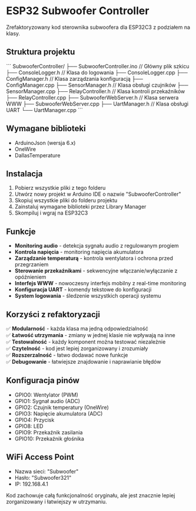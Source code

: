 # ESP32 Subwoofer Controller

Zrefaktoryzowany kod sterownika subwoofera dla ESP32C3 z podziałem na klasy.

## Struktura projektu

\`\`\`
SubwooferController/
├── SubwooferController.ino       // Główny plik szkicu
├── ConsoleLogger.h               // Klasa do logowania
├── ConsoleLogger.cpp
├── ConfigManager.h               // Klasa zarządzania konfiguracją
├── ConfigManager.cpp
├── SensorManager.h               // Klasa obsługi czujników
├── SensorManager.cpp
├── RelayController.h             // Klasa kontroli przekaźników
├── RelayController.cpp
├── SubwooferWebServer.h          // Klasa serwera WWW
├── SubwooferWebServer.cpp
├── UartManager.h                 // Klasa obsługi UART
└── UartManager.cpp
\`\`\`

## Wymagane biblioteki

- ArduinoJson (wersja 6.x)
- OneWire
- DallasTemperature

## Instalacja

1. Pobierz wszystkie pliki z tego folderu
2. Utwórz nowy projekt w Arduino IDE o nazwie "SubwooferController"
3. Skopiuj wszystkie pliki do folderu projektu
4. Zainstaluj wymagane biblioteki przez Library Manager
5. Skompiluj i wgraj na ESP32C3

## Funkcje

- **Monitoring audio** - detekcja sygnału audio z regulowanym progiem
- **Kontrola napięcia** - monitoring napięcia akumulatora
- **Zarządzanie temperaturą** - kontrola wentylatora i ochrona przed przegrzaniem
- **Sterowanie przekaźnikami** - sekwencyjne włączanie/wyłączanie z opóźnieniem
- **Interfejs WWW** - nowoczesny interfejs mobilny z real-time monitoring
- **Konfiguracja UART** - komendy tekstowe do konfiguracji
- **System logowania** - śledzenie wszystkich operacji systemu

## Korzyści z refaktoryzacji

✅ **Modularność** - każda klasa ma jedną odpowiedzialność  
✅ **Łatwość utrzymania** - zmiany w jednej klasie nie wpływają na inne  
✅ **Testowalność** - każdy komponent można testować niezależnie  
✅ **Czytelność** - kod jest lepiej zorganizowany i zrozumiały  
✅ **Rozszerzalność** - łatwo dodawać nowe funkcje  
✅ **Debugowanie** - łatwiejsze znajdowanie i naprawianie błędów  

## Konfiguracja pinów

- GPIO0: Wentylator (PWM)
- GPIO1: Sygnał audio (ADC)
- GPIO2: Czujnik temperatury (OneWire)
- GPIO3: Napięcie akumulatora (ADC)
- GPIO4: Przycisk
- GPIO8: LED
- GPIO9: Przekaźnik zasilania
- GPIO10: Przekaźnik głośnika

## WiFi Access Point

- Nazwa sieci: "Subwoofer"
- Hasło: "Subwoofer321"
- IP: 192.168.4.1

Kod zachowuje całą funkcjonalność oryginału, ale jest znacznie lepiej zorganizowany i łatwiejszy w utrzymaniu.
